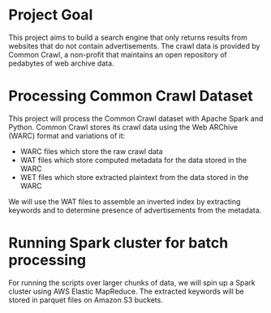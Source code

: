 
# Project Goal

This project aims to build a search engine that only returns results from websites that do not contain advertisements. The crawl data is provided by Common Crawl, a non-profit that maintains an open repository of pedabytes of web archive data. 


# Processing Common Crawl Dataset

This project will process the Common Crawl dataset with Apache Spark and Python. Common Crawl stores its crawl data using the Web ARChive (WARC) format and variations of it:

+ WARC files which store the raw crawl data
+ WAT files which store computed metadata for the data stored in the WARC
+ WET files which store extracted plaintext from the data stored in the WARC

We will use the WAT files to assemble an inverted index by extracting keywords and to determine presence of advertisements from the metadata. 

# Running Spark cluster for batch processing

For running the scripts over larger chunks of data, we will spin up a Spark cluster using AWS Elastic MapReduce. The extracted keywords will be stored in parquet files on Amazon S3 buckets.





